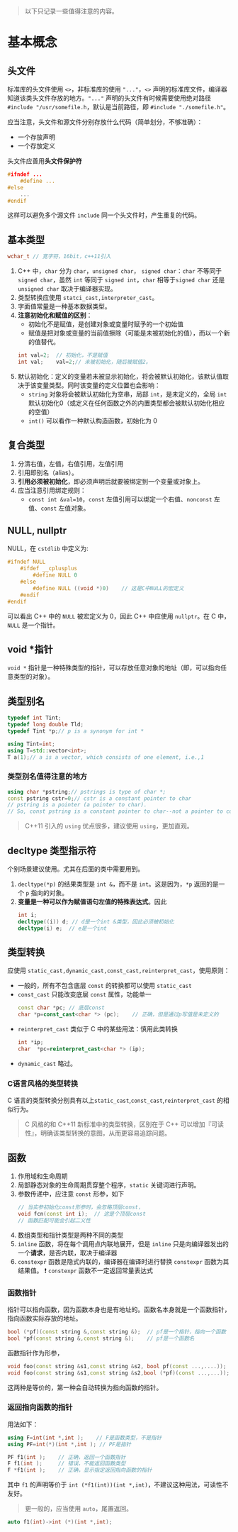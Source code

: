 > 以下只记录一些值得注意的内容。

# 基本概念

## 头文件
标准库的头文件使用 `<>`，非标准库的使用 `"..."`，`<>` 声明的标准库文件，编译器知道该类头文件存放的地方。`"..."` 声明的头文件有时候需要使用绝对路径 `#include "/usr/somefile.h`，默认是当前路径，即 `#include "./somefile.h"`。

应当注意，头文件和源文件分别存放什么代码（简单划分，不够准确）：
- 一个存放声明
- 一个存放定义

头文件应善用**头文件保护符**
```c++
#ifndef ...
    #define ...
#else
    ...
#endif
```
这样可以避免多个源文件 `include` 同一个头文件时，产生重复的代码。

## 基本类型

```c++
wchar_t // 宽字符，16bit，c++11引入
```

1. C++ 中，`char` 分为 `char`，`unsigned char`，
    `signed char`：`char` 不等同于 `signed char`，虽然 `int` 等同于 `signed int`，`char` 相等于`signed char` 还是 `unsigned char` 取决于编译器实现。
2. 类型转换应使用 `statci_cast,interpreter_cast`。
3. 字面值常量是一种基本数据类型。
4. **注意初始化和赋值的区别**：
    - 初始化不是赋值，是创建对象或变量时赋予的一个初始值
    - 赋值是把对象或变量的当前值擦除（可能是未被初始化的值），而以一个新的值替代。
    ```c++
    int val=2;  // 初始化，不是赋值
    int val;    val=2;// 未被初始化，随后被赋值2。
    ```
5. 默认初始化：定义的变量若未被显示初始化，将会被默认初始化，该默认值取决于该变量类型。同时该变量的定义位置也会影响：
    - `string` 对象将会被默认初始化为空串，局部 `int`，是未定义的，全局 `int` 默认初始化0（或定义在任何函数之外的内置类型都会被默认初始化相应的空值）
    - `int()` 可以看作一种默认构造函数，初始化为 0

## 复合类型

1. 分清右值，左值，右值引用，左值引用
2. 引用即别名（alias）。
3. **引用必须被初始化**，即必须声明后就要被绑定到一个变量或对象上。
4. 应当注意引用绑定规则：
    - `const int &val=10`，`const` 左值引用可以绑定一个右值、`nonconst` 左值、`const` 左值对象。

## NULL, nullptr

NULL，在 `cstdlib` 中定义为:
```c++
#ifndef NULL
    #ifdef __cplusplus
        #define NULL 0
    #else
        #define NULL ((void *)0)    // 这是C中NULL的宏定义
    #endif
#endif
```
可以看出 C++ 中的 `NULL` 被宏定义为 0，因此 C++ 中应使用 `nullptr`。在 C 中，`NULL` 是一个指针。

## void *指针

`void *` 指针是一种特殊类型的指针，可以存放任意对象的地址（即，可以指向任意类型的对象）。

## 类型别名
```c++
typedef int Tint;
typedef long double Tld;
typedef Tint *p;// p is a synonym for int *

using Tint=int;
using T=std::vector<int>;
T a(1);// a is a vector, which consists of one element, i.e.,1
```

### 类型别名值得注意的地方

```c++
using char *pstring;// pstrings is type of char *;
const pstring cstr=0;// cstr is a constant pointer to char
// pstring is a pointer (a pointer to char). 
// So, const pstring is a constant pointer to char--not a pointer to const char.
```

> C++11 引入的 `using` 优点很多，建议使用 `using`，更加直观。

## decltype 类型指示符

个别场景建议使用。尤其在后面的类中需要用到。

1. `decltype(*p)` 的结果类型是 `int &`，而不是 `int`。这是因为，`*p` 返回的是一个 `p` 指向的对象。
2. **变量是一种可以作为赋值语句左值的特殊表达式**。因此
    ```c++
    int i;
    decltype((i)) d; // d是一个int &类型，因此必须被初始化
    decltype(i) e;  // e是一个int
    ```

## 类型转换

应使用 `static_cast,dynamic_cast,const_cast,reinterpret_cast`，使用原则：
- 一般的，所有不包含底层 `const` 的转换都可以使用 `static_cast`
- `const_cast` 只能改变底层 `const` 属性，功能单一
    ```c++
    const char *pc; // 底层const
    char *p=const_cast<char *> (pc);    // 正确，但是通过p写值是未定义的
    ```
- `reinterpret_cast` 类似于 C 中的某些用法：慎用此类转换
    ```c++
    int *ip;
    char  *pc=reinterpret_cast<char *> (ip);
    ```
- `dynamic_cast` 略过。

### C语言风格的类型转换

C 语言的类型转换分别具有以上`static_cast`,`const_cast`,`reinterpret_cast` 的相似行为。

> C 风格的和 C++11 新标准中的类型转换，区别在于 C++ 可以增加『可读性』，明确该类型转换的意图，从而更容易追踪问题。

## 函数

1. 作用域和生命周期
2. 局部静态对象的生命周期贯穿整个程序，`static` 关键词进行声明。
3. 参数传递中，应注意 `const` 形参，如下
    ```c++
    // 当实参初始化const形参时，会忽略顶层const，
    void fcn(const int i);  // 这是个顶层const
    // 函数匹配可能会引起二义性
    ```
4. 数组类型和指针类型是两种不同的类型
5. `inline` 函数，将在每个调用点内联地展开，但是 `inline` 只是向编译器发出的一个**请求**，是否内联，取决于编译器
6. `constexpr` 函数是隐式内联的，编译器在编译时进行替换 `constexpr` 函数为其结果值。
    :exclamation: `constexpr` 函数不一定返回常量表达式

### 函数指针

指针可以指向函数，因为函数本身也是有地址的。函数名本身就是一个函数指针，指向函数实际存放的地址。
```c++
bool (*pf)(const string &,const string &);  // pf是一个指针，指向一个函数
bool *pf(const string &,const string &);    // pf是一个函数名
```

函数指针作为形参，
```c++
void foo(const string &s1,const string &s2, bool pf(const ...,....));
void foo(const string &s1,const string &s2,bool (*pf)(const ...,...));
```
这两种是等价的，第一种会自动转换为指向函数的指针。

### 返回指向函数的指针

用法如下：
```c++
using F=int(int *,int );    // F是函数类型，不是指针
using PF=int(*)(int *,int ); // PF是指针

PF f1(int );    // 正确，返回一个函数指针
F f1(int );     // 错误，不能返回函数类型
F *f1(int );    // 正确，显示指定返回指向函数的指针
``` 
其中 `f1` 的声明等价于 `int (*f1(int))(int *,int)`，不建议这种用法，可读性不友好。

> 更一般的，应当使用 `auto`，尾置返回。

```c++
auto f1(int)->int (*)(int *,int);
```
